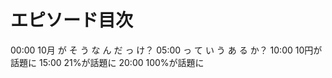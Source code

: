 # エピソード目次

00:00  10月 が そ う な ん だ っ け？
05:00 っ て い う あ る か？
10:00 10円が話題に
15:00 21%が話題に
20:00 100%が話題に